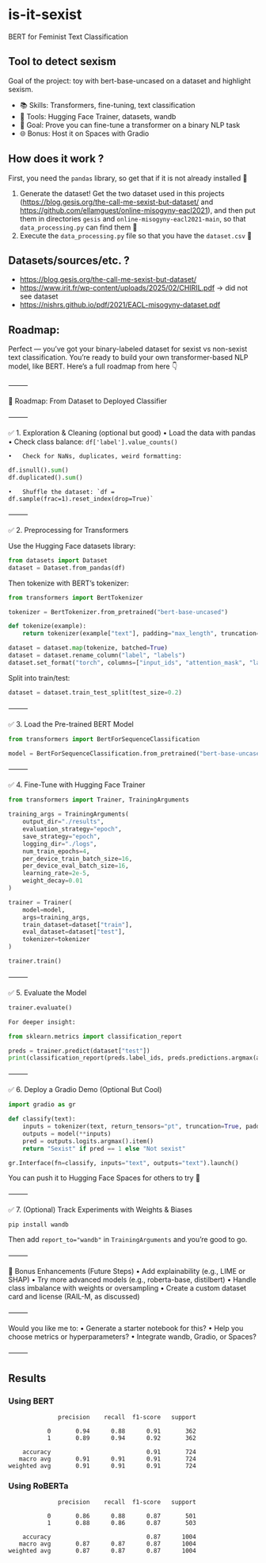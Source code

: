 # is-it-sexist
BERT for Feminist Text Classification

## Tool to detect sexism

Goal of the project: toy with bert-base-uncased on a dataset and highlight sexism.

- 📚 Skills: Transformers, fine-tuning, text classification
- 🧰 Tools: Hugging Face Trainer, datasets, wandb
- 🎯 Goal: Prove you can fine-tune a transformer on a binary NLP task
- 🌐 Bonus: Host it on Spaces with Gradio
  
## How does it work ?

First, you need the `pandas` library, so get that if it is not already installed 🐼

1. Generate the dataset! Get the two dataset used in this projects (https://blog.gesis.org/the-call-me-sexist-but-dataset/ and https://github.com/ellamguest/online-misogyny-eacl2021), and then put them in directories `gesis` and `online-misogyny-eacl2021-main`, so that `data_processing.py` can find them 🔎
2. Execute the `data_processing.py` file so that you have the `dataset.csv` 📁


## Datasets/sources/etc. ?

- https://blog.gesis.org/the-call-me-sexist-but-dataset/
- https://www.irit.fr/wp-content/uploads/2025/02/CHIRIL.pdf &rarr; did not see dataset
- https://nishrs.github.io/pdf/2021/EACL-misogyny-dataset.pdf

## Roadmap:

Perfect — you’ve got your binary-labeled dataset for sexist vs non-sexist text classification. You’re ready to build your own transformer-based NLP model, like BERT. Here’s a full roadmap from here 👇

⸻

🧭 Roadmap: From Dataset to Deployed Classifier

⸻

✅ 1. Exploration & Cleaning (optional but good)
	•	Load the data with pandas
	•	Check class balance: `df['label'].value_counts()`

	•	Check for NaNs, duplicates, weird formatting:
```python
df.isnull().sum()
df.duplicated().sum()
```
	•	Shuffle the dataset: `df = df.sample(frac=1).reset_index(drop=True)`

⸻

✅ 2. Preprocessing for Transformers

Use the Hugging Face datasets library:
```python
from datasets import Dataset
dataset = Dataset.from_pandas(df)
```
Then tokenize with BERT’s tokenizer:

```python
from transformers import BertTokenizer

tokenizer = BertTokenizer.from_pretrained("bert-base-uncased")

def tokenize(example):
    return tokenizer(example["text"], padding="max_length", truncation=True)

dataset = dataset.map(tokenize, batched=True)
dataset = dataset.rename_column("label", "labels")
dataset.set_format("torch", columns=["input_ids", "attention_mask", "labels"])
```
Split into train/test:
```python
dataset = dataset.train_test_split(test_size=0.2)
```

⸻

✅ 3. Load the Pre-trained BERT Model

```python
from transformers import BertForSequenceClassification

model = BertForSequenceClassification.from_pretrained("bert-base-uncased", num_labels=2)
```

⸻

✅ 4. Fine-Tune with Hugging Face Trainer
```python
from transformers import Trainer, TrainingArguments

training_args = TrainingArguments(
    output_dir="./results",
    evaluation_strategy="epoch",
    save_strategy="epoch",
    logging_dir="./logs",
    num_train_epochs=4,
    per_device_train_batch_size=16,
    per_device_eval_batch_size=16,
    learning_rate=2e-5,
    weight_decay=0.01
)

trainer = Trainer(
    model=model,
    args=training_args,
    train_dataset=dataset["train"],
    eval_dataset=dataset["test"],
    tokenizer=tokenizer
)

trainer.train()
```

⸻

✅ 5. Evaluate the Model

```python
trainer.evaluate()

For deeper insight:

from sklearn.metrics import classification_report

preds = trainer.predict(dataset["test"])
print(classification_report(preds.label_ids, preds.predictions.argmax(axis=1)))
```

⸻

✅ 6. Deploy a Gradio Demo (Optional But Cool)
```python
import gradio as gr

def classify(text):
    inputs = tokenizer(text, return_tensors="pt", truncation=True, padding=True)
    outputs = model(**inputs)
    pred = outputs.logits.argmax().item()
    return "Sexist" if pred == 1 else "Not sexist"

gr.Interface(fn=classify, inputs="text", outputs="text").launch()
````

You can push it to Hugging Face Spaces for others to try 🎯

⸻

✅ 7. (Optional) Track Experiments with Weights & Biases

```pip install wandb```

Then add `report_to="wandb"` in `TrainingArguments` and you’re good to go.

⸻

🧠 Bonus Enhancements (Future Steps)
	•	Add explainability (e.g., LIME or SHAP)
	•	Try more advanced models (e.g., roberta-base, distilbert)
	•	Handle class imbalance with weights or oversampling
	•	Create a custom dataset card and license (RAIL-M, as discussed)

⸻

Would you like me to:
	•	Generate a starter notebook for this?
	•	Help you choose metrics or hyperparameters?
	•	Integrate wandb, Gradio, or Spaces?

⸻

## Results 

### Using BERT 

```
              precision    recall  f1-score   support

           0       0.94      0.88      0.91       362
           1       0.89      0.94      0.92       362

    accuracy                           0.91       724
   macro avg       0.91      0.91      0.91       724
weighted avg       0.91      0.91      0.91       724
```

### Using RoBERTa

```
              precision    recall  f1-score   support

           0       0.86      0.88      0.87       501
           1       0.88      0.86      0.87       503

    accuracy                           0.87      1004
   macro avg       0.87      0.87      0.87      1004
weighted avg       0.87      0.87      0.87      1004
```
